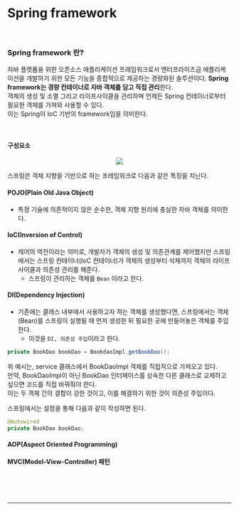 # Spring framework

<br>

### Spring framework 란?

자바 플랫폼을 위한 오픈소스 애플리케이션 프레임워크로서 엔터프라이즈급 애플리케이션을 개발하기 위한 모든 기능을 종합적으로 제공하는 경량화된 솔루션이다.
**Spring framework는 경량 컨테이너로 자바 객체를 담고 직접 관리**한다.<br>
객체의 생성 및 소멸 그리고 라이프사이클을 관리하며 언제든 Spring 컨테이너로부터 필요한 객체를 가져와 사용할 수 있다.<br>
이는 Spring이 IoC 기반의 framework임을 의미한다.

<br>

#### 구성요소

<p align="center">
<img src="https://user-images.githubusercontent.com/66001046/188799559-c1461a0f-4bd6-405e-adcb-a87b6221c81c.png">
</p>

스프링은 객체 지향을 기반으로 하는 프레임워크로 다음과 같은 특징을 지닌다.

#### POJO(Plain Old Java Object)

- 특정 기술에 의존적이지 않은 순수한, 객체 지향 원리에 충실한 자바 객체를 의미한다.

#### IoC(Inversion of Control)

- 제어의 역전이라는 의미로, 개발자가 객체의 생성 및 의존관계를 제어했지만 스프링에서는 스프링 컨테이너(IoC 컨테이너)가 객체의 생성부터 삭제까지 객체의 라이프사이클과 의존성 관리를 해준다.
	- 스프링이 관리하는 객체를 `Bean` 이라고 한다.
	
#### DI(Dependency Injection)

- 기존에는 클래스 내부에서 사용하고자 하는 객체를 생성했다면, 스프링에서는 객체(Bean)를 스프링이 실행될 때 먼저 생성한 뒤 필요한 곳에 만들어놓은 객체를 주입한다.
	- 이것을 `DI, 의존성 주입`이라고 한다.

```java
private BookDao bookDao = BookdaoImpl.getBookDao();
```

위 예시는, service 클래스에서 BookDaoImpl 객체를 직접적으로 가져오고 있다.<br>
만약, BookDaoImpl이 아닌 BookDao 인터페이스를 상속한 다른 클래스로 교체하고 싶으면 코드를 직접 바꿔줘야 한다.<br>
이는 두 객체 간의 결합이 강한 것이고, 이를 해결하기 위한 것이 의존성 주입이다.

스프링에서는 설정을 통해 다음과 같이 작성하면 된다.

```java
@Autowired
private BookDao bookDao;
```

#### AOP(Aspect Oriented Programming)

#### MVC(Model-View-Controller) 패턴

<br><br><br>

---

<br><br><br>
